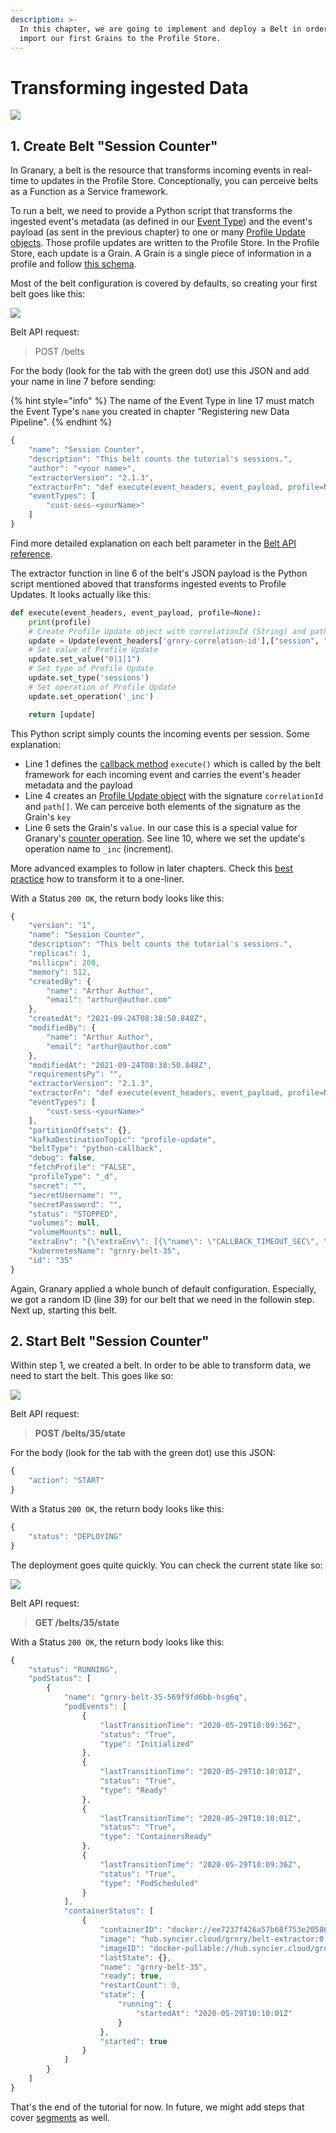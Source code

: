 ```yaml
---
description: >-
  In this chapter, we are going to implement and deploy a Belt in order to
  import our first Grains to the Profile Store.
---
```


# Transforming ingested Data

![](<../../../.gitbook/assets/grafik (29).png>)

## 1. Create Belt "Session Counter"

In Granary, a belt is the resource that transforms incoming events in real-time to updates in the Profile Store. Conceptionally, you can perceive belts as a Function as a Service framework.

To run a belt, we need to provide a Python script that transforms the ingested event's metadata (as defined in our [Event Type](registering-new-data.md#2-create-event-type-customer-session)) and the event's payload (as sent in the previous chapter) to one or many [Profile Update objects](../../../developer-reference/dataflow/belt-extractor.md#configuration). Those profile updates are written to the Profile Store. In the Profile Store, each update is a Grain. A Grain is a single piece of information in a profile and follow [this schema](../../../developer-reference/dataflow/profile-store/#table-profilestore).

Most of the belt configuration is covered by defaults, so creating your first belt goes like this:

![](<../../../.gitbook/assets/image (42).png>)

Belt API request:

> &#x20;POST /belts

For the body (look for the tab with the green dot) use this JSON and add your name in line 7 before sending:

{% hint style="info" %}
The name of the Event Type in line 17 must match the Event Type's `name` you created in chapter "Registering new Data Pipeline".
{% endhint %}

```javascript
{
    "name": "Session Counter",
    "description": "This belt counts the tutorial's sessions.",
    "author": "<your name>",
    "extractorVersion": "2.1.3",    
    "extractorFn": "def execute(event_headers, event_payload, profile=None):\r\n    print(profile)\r\n    # Create Profile Update object with correlationId (String) and path (Array<String>)\r\n    update = Update(event_headers['grnry-correlation-id'],[\"session\", \"counter\"])\r\n    # Set value of Profile Update\r\n    update.set_value(\"0|1|1\")\r\n    # Set type of Profile Update\r\n    update.set_type('sessions')\r\n    # Set operation of Profile Update\r\n    update.set_operation('_inc')\r\n    return [update]",
    "eventTypes": [
        "cust-sess-<yourName>"
    ]
}
```

Find more detailed explanation on each belt parameter in the [Belt API reference](../../../developer-reference/api-reference/belt-api.md#create-and-store-a-belt).

The extractor function in line 6 of the belt's JSON payload is the Python script mentioned aboved that transforms ingested events to Profile Updates. It looks actually like this:

```python
def execute(event_headers, event_payload, profile=None):
    print(profile)
    # Create Profile Update object with correlationId (String) and path (Array<String>)
    update = Update(event_headers['grnry-correlation-id'],["session", "counter"])
    # Set value of Profile Update
    update.set_value("0|1|1")
    # Set type of Profile Update
    update.set_type('sessions')
    # Set operation of Profile Update
    update.set_operation('_inc')

    return [update]
```

This Python script simply counts the incoming events per session. Some explanation:

* Line 1 defines the [callback method](../../../developer-reference/dataflow/belt-extractor.md#callback-signature) `execute()` which is called by the belt framework for each incoming event and carries the event's header metadata and the payload
* Line 4 creates an [Profile Update object](../../../developer-reference/dataflow/belt-extractor.md#profile-update) with the signature `correlationId` and `path[]`. We can perceive both elements of the signature as the Grain's `key`
* Line 6 sets the Grain's `value`. In our case this is a special value for Granary's [counter operation](../../../developer-reference/dataflow/profile-store/#counter). See line 10, where we set the update's operation name to `_inc` (increment).

More advanced examples to follow in later chapters. Check this [best practice](../../using-data-in-granary/best-practices/easing-development.md) how to transform it to a one-liner.

With a Status `200 OK`, the return body looks like this:

```javascript
{
    "version": "1",
    "name": "Session Counter",
    "description": "This belt counts the tutorial's sessions.",
    "replicas": 1,
    "millicpu": 200,
    "memory": 512,
    "createdBy": {
        "name": "Arthur Author",
        "email": "arthur@author.com"
    },
    "createdAt": "2021-09-24T08:38:50.848Z",
    "modifiedBy": {
        "name": "Arthur Author",
        "email": "arthur@author.com"
    },
    "modifiedAt": "2021-09-24T08:38:50.848Z",    
    "requirementsPy": "",
    "extractorVersion": "2.1.3",
    "extractorFn": "def execute(event_headers, event_payload, profile=None):\r\n    print(profile)\r\n    # Create Profile Update object with correlationId (String) and path (Array<String>)\r\n    update = Update(event_headers['grnry-correlation-id'],[\"session\", \"counter\"])\r\n    # Set value of Profile Update\r\n    update.set_value(\"0|1|1\")\r\n    # Set type of Profile Update\r\n    update.set_type('sessions')\r\n    # Set operation of Profile Update\r\n    update.set_operation('_inc')\r\n    return [update]",
    "eventTypes": [
        "cust-sess-<yourName>"
    ],
    "partitionOffsets": {},
    "kafkaDestinationTopic": "profile-update",
    "beltType": "python-callback",
    "debug": false,
    "fetchProfile": "FALSE",
    "profileType": "_d",
    "secret": "",
    "secretUsername": "",
    "secretPassword": "",
    "status": "STOPPED",
    "volumes": null,
    "volumeMounts": null,
    "extraEnv": "{\"extraEnv\": [{\"name\": \"CALLBACK_TIMEOUT_SEC\", \"value\": \"300\"}, {\"name\": \"CALLBACK_LONGRUNNING_SEC\", \"value\": \"180\"}]}",
    "kubernetesName": "grnry-belt-35",
    "id": "35"
}
```

Again, Granary applied a whole bunch of default configuration. Especially, we got a random ID (line 39) for our belt that we need in the followin step. Next up, starting this belt.

## 2. Start Belt "Session Counter"

Within step 1, we created a belt. In order to be able to transform data, we need to start the belt. This goes like so:

![](<../../../.gitbook/assets/image (40).png>)

Belt API request:

> **POST /belts/35/state**

For the body (look for the tab with the green dot) use this JSON:

```javascript
{
    "action": "START"
}
```

With a Status `200 OK`, the return body looks like this:

```javascript
{
    "status": "DEPLOYING"
}
```

The deployment goes quite quickly. You can check the current state like so:

![](<../../../.gitbook/assets/image (41).png>)

Belt API request:

> **GET /belts/35/state**

With a Status `200 OK`, the return body looks like this:

```javascript
{
    "status": "RUNNING",
    "podStatus": [
        {
            "name": "grnry-belt-35-569f9fd6bb-hsg6q",
            "podEvents": [
                {
                    "lastTransitionTime": "2020-05-29T10:09:36Z",
                    "status": "True",
                    "type": "Initialized"
                },
                {
                    "lastTransitionTime": "2020-05-29T10:10:01Z",
                    "status": "True",
                    "type": "Ready"
                },
                {
                    "lastTransitionTime": "2020-05-29T10:10:01Z",
                    "status": "True",
                    "type": "ContainersReady"
                },
                {
                    "lastTransitionTime": "2020-05-29T10:09:36Z",
                    "status": "True",
                    "type": "PodScheduled"
                }
            ],
            "containerStatus": [
                {
                    "containerID": "docker://ee7237f426a57b68f753e205868ad9b3ff72d69d304d1c86b2e72f00ee7e091f",
                    "image": "hub.syncier.cloud/grnry/belt-extractor:0.8.1",
                    "imageID": "docker-pullable://hub.syncier.cloud/grnry/belt-extractor@sha256:8fd67bf65b27a2028bb2371d6e5abc7ed52db42d2ada49fbd4f3ef568256de3b",
                    "lastState": {},
                    "name": "grnry-belt-35",
                    "ready": true,
                    "restartCount": 0,
                    "state": {
                        "running": {
                            "startedAt": "2020-05-29T10:10:01Z"
                        }
                    },
                    "started": true
                }
            ]
        }
    ]
}
```



That's the end of the tutorial for now. In future, we might add steps that cover [segments](../../../developer-reference/dataflow/segment-store/) as well.
